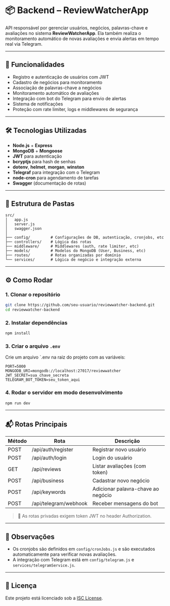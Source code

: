 # 📦 Backend – ReviewWatcherApp

API responsável por gerenciar usuários, negócios, palavras-chave e avaliações no sistema **ReviewWatcherApp**. Ela também realiza o monitoramento automático de novas avaliações e envia alertas em tempo real via Telegram.

---

## 🚀 Funcionalidades

- Registro e autenticação de usuários com JWT
- Cadastro de negócios para monitoramento
- Associação de palavras-chave a negócios
- Monitoramento automático de avaliações
- Integração com bot do Telegram para envio de alertas
- Sistema de notificações
- Proteção com rate limiter, logs e middlewares de segurança

---

## 🛠️ Tecnologias Utilizadas

- **Node.js** + **Express**
- **MongoDB** + **Mongoose**
- **JWT** para autenticação
- **bcryptjs** para hash de senhas
- **dotenv**, **helmet**, **morgan**, **winston**
- **Telegraf** para integração com o Telegram
- **node-cron** para agendamento de tarefas
- **Swagger** (documentação de rotas)

---

## 📂 Estrutura de Pastas

```
src/
│   app.js
│   server.js
│   swagger.json
│
├── config/         # Configurações de DB, autenticação, cronjobs, etc
├── controllers/    # Lógica das rotas
├── middleware/     # Middlewares (auth, rate limiter, etc)
├── models/         # Modelos do MongoDB (User, Business, etc)
├── routes/         # Rotas organizadas por domínio
└── services/       # Lógica de negócio e integração externa
```

---

## ⚙️ Como Rodar

### 1. Clonar o repositório

```bash
git clone https://github.com/seu-usuario/reviewwatcher-backend.git
cd reviewwatcher-backend
```

### 2. Instalar dependências

```bash
npm install
```

### 3. Criar o arquivo `.env`

Crie um arquivo `.env na raiz do projeto com as variáveis:

```
PORT=5000
MONGODB_URI=mongodb://localhost:27017/reviewwatcher
JWT_SECRET=sua_chave_secreta
TELEGRAM_BOT_TOKEN=seu_token_aqui
```

### 4. Rodar o servidor em modo desenvolvimento

```bash
npm run dev
```

---

## 📬 Rotas Principais

| Método | Rota                  | Descrição                          |
| ------ | --------------------- | ---------------------------------- |
| POST   | /api/auth/register    | Registrar novo usuário             |
| POST   | /api/auth/login       | Login do usuário                   |
| GET    | /api/reviews          | Listar avaliações (com token)      |
| POST   | /api/business         | Cadastrar novo negócio             |
| POST   | /api/keywords         | Adicionar palavra-chave ao negócio |
| POST   | /api/telegram/webhook | Receber mensagens do bot           |

> 🔐 As rotas privadas exigem token JWT no header Authorization.

---

## 📌 Observações

- Os cronjobs são definidos em `config/cronJobs.js` e são executados automaticamente para verificar novas avaliações.
- A integração com Telegram está em `config/telegram.js` e `services/telegramService.js`.

---

## 📄 Licença

Este projeto está licenciado sob a [ISC License](LICENSE).
